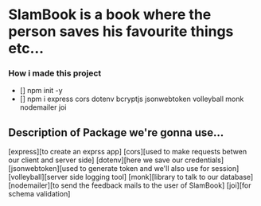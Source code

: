 # SlamBook is a book where the person saves his favourite things etc...

### How i made this project
* [] npm init -y
* [] npm i express cors dotenv bcryptjs jsonwebtoken volleyball monk nodemailer joi


## Description of Package we're gonna use...
[express][to create an exprss app]
[cors][used to make requests betwen our client and server side]
[dotenv][here we save our credentials]
[jsonwebtoken][used to generate token and we'll also use for session]
[volleyball][server side logging tool]
[monk][library to talk to our database]
[nodemailer][to send the feedback mails to the user of SlamBook]
[joi][for schema validation]